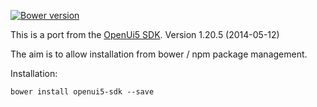 [![Bower version](https://badge.fury.io/bo/openui5-sdk.svg)](http://badge.fury.io/bo/openui5-sdk)

This is a port from the [OpenUi5 SDK](http://sap.github.io/openui5/download.html). 
Version 1.20.5 (2014-05-12)

The aim is to allow installation from bower / npm package management.

Installation:

```
bower install openui5-sdk --save
```
